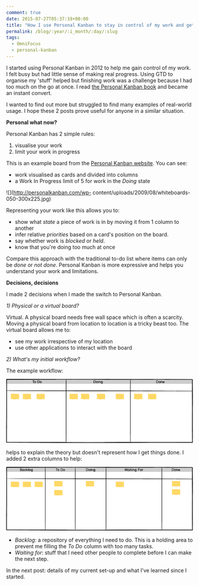 ```yaml
---
comment: true
date: 2015-07-27T05:37:19+00:00
title: "How I use Personal Kanban to stay in control of my work and get stuff done (part 1)"
permalink: /blog/:year/:i_month/:day/:slug
tags:
  - OmniFocus
  - personal-kanban
---
```

I started using Personal Kanban in 2012 to help me gain control of my work. I
felt busy but had little sense of making real progress. Using GTD to organise
my 'stuff' helped but finishing work was a challenge because I had too much on
the go at once. I read [the Personal Kanban
book](http://www.personalkanban.com/pk/personal-kanban-the-book/) and became
an instant convert.

I wanted to find out more but struggled to find many examples of real-world
usage. I hope these 2 posts prove useful for anyone in a similar situation.

**Personal what now?**

Personal Kanban has 2 simple rules:

  1. visualise your work
  2. limit your work in progress

This is an example board from the [Personal Kanban
website](http://www.personalkanban.com/pk/personal-kanban-101/). You can see:

  * work visualised as cards and divided into columns
  * a Work In Progress limit of 5 for work in the _Doing_ state

![](http://personalkanban.com/wp-
content/uploads/2009/08/whiteboards-050-300x225.jpg)

Representing your work like this allows you to:

  * show what _state_ a piece of work is in by moving it from 1 column to another
  * infer relative _priorities_ based on a card's position on the board.
  * say whether work is _blocked_ or _held_.
  * know that you're doing too much at once

Compare this approach with the traditional to-do list where items can only be
_done_ or _not done_. Personal Kanban is more expressive and helps you
understand your work and limitations.

**Decisions, decisions**

I made 2 decisions when I made the switch to Personal Kanban.

_1) Physical or a virtual board?_

Virtual. A physical board needs free wall space which is often a scarcity.
Moving a physical board from location to location is a tricky beast too. The
virtual board allows me to:

  * see my work irrespective of my location
  * use other applications to interact with the board

_2) What's my initial workflow?_

The example workflow:

![](/assets/1437975339651-img.png)

helps to explain the theory but doesn't represent how I get things done. I
added 2 extra columns to help:

![](/assets/1437975359115-img.png)

  * _Backlog_: a repository of everything I need to do. This is a holding area to prevent me filling the _To Do_ column with too many tasks.
  * _Waiting for_: stuff that I need other people to complete before I can make the next step.

In the next post: details of my current set-up and what I've learned since I
started.

